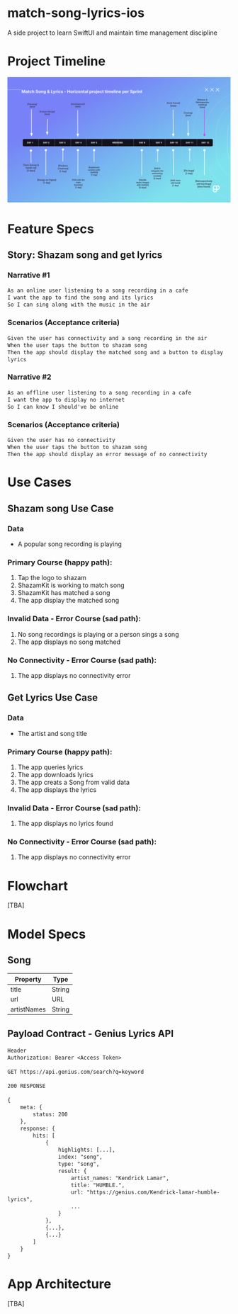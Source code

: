 # match-song-lyrics-ios
A side project to learn SwiftUI and maintain time management discipline

# Project Timeline
![Timeline of Sprint 1](timeline-sprint1.png)

# Feature Specs
## Story: Shazam song and get lyrics 
### Narrative #1
```
As an online user listening to a song recording in a cafe
I want the app to find the song and its lyrics
So I can sing along with the music in the air
```
### Scenarios (Acceptance criteria)
```
Given the user has connectivity and a song recording in the air
When the user taps the button to shazam song
Then the app should display the matched song and a button to display lyrics
```
### Narrative #2
```
As an offline user listening to a song recording in a cafe
I want the app to display no internet
So I can know I should've be online
```
### Scenarios (Acceptance criteria)
```
Given the user has no connectivity
When the user taps the button to shazam song
Then the app should display an error message of no connectivity
```

# Use Cases
## Shazam song Use Case
### Data
- A popular song recording is playing
### Primary Course (happy path):
1. Tap the logo to shazam
2. ShazamKit is working to match song
3. ShazamKit has matched a song
4. The app display the matched song
### Invalid Data - Error Course (sad path):
1. No song recordings is playing or a person sings a song 
2. The app displays no song matched
### No Connectivity - Error Course (sad path):
1. The app displays no connectivity error

## Get Lyrics Use Case
### Data
- The artist and song title 
### Primary Course (happy path):
1. The app queries lyrics
2. The app downloads lyrics
3. The app creats a Song from valid data
4. The app displays the lyrics
### Invalid Data - Error Course (sad path):
1. The app displays no lyrics found
### No Connectivity - Error Course (sad path):
1. The app displays no connectivity error

# Flowchart
[TBA]

# Model Specs
## Song
| Property | Type |
|-------|------|
| title | String |
| url | URL |
| artistNames | String |

## Payload Contract - Genius Lyrics API
```
Header
Authorization: Bearer <Access Token>

GET https://api.genius.com/search?q=keyword

200 RESPONSE

{
    meta: {
        status: 200
    },
    response: {
        hits: [
            {
                highlights: [...],
                index: "song",
                type: "song",
                result: {
                    artist_names: "Kendrick Lamar",
                    title: "HUMBLE.",
                    url: "https://genius.com/Kendrick-lamar-humble-lyrics",
                    ...
                }
            },
            {...},
            {...}
        ]
    }
}

```
# App Architecture
[TBA]
